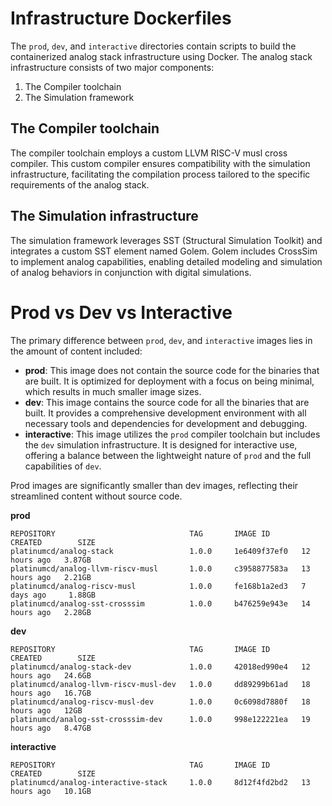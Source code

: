 # Infrastructure Dockerfiles

The `prod`, `dev`, and `interactive` directories contain scripts to build the containerized analog stack infrastructure using Docker. The analog stack infrastructure consists of two major components:

1. The Compiler toolchain
2. The Simulation framework

## The Compiler toolchain

The compiler toolchain employs a custom LLVM RISC-V musl cross compiler. This custom compiler ensures compatibility with the simulation infrastructure, facilitating the compilation process tailored to the specific requirements of the analog stack.

## The Simulation infrastructure

The simulation framework leverages SST (Structural Simulation Toolkit) and integrates a custom SST element named Golem. Golem includes CrossSim to implement analog capabilities, enabling detailed modeling and simulation of analog behaviors in conjunction with digital simulations.

# Prod vs Dev vs Interactive

The primary difference between `prod`, `dev`, and `interactive` images lies in the amount of content included:

- **prod**: This image does not contain the source code for the binaries that are built. It is optimized for deployment with a focus on being minimal, which results in much smaller image sizes.
- **dev**: This image contains the source code for all the binaries that are built. It provides a comprehensive development environment with all necessary tools and dependencies for development and debugging.
- **interactive**: This image utilizes the `prod` compiler toolchain but includes the `dev` simulation infrastructure. It is designed for interactive use, offering a balance between the lightweight nature of `prod` and the full capabilities of `dev`.

Prod images are significantly smaller than dev images, reflecting their streamlined content without source code.

**prod**
```
REPOSITORY                              TAG       IMAGE ID       CREATED        SIZE
platinumcd/analog-stack                 1.0.0     1e6409f37ef0   12 hours ago   3.87GB
platinumcd/analog-llvm-riscv-musl       1.0.0     c3958877583a   13 hours ago   2.21GB
platinumcd/analog-riscv-musl            1.0.0     fe168b1a2ed3   7 days ago     1.88GB
platinumcd/analog-sst-crosssim          1.0.0     b476259e943e   14 hours ago   2.28GB
```

**dev**
```
REPOSITORY                              TAG       IMAGE ID       CREATED        SIZE
platinumcd/analog-stack-dev             1.0.0     42018ed990e4   12 hours ago   24.6GB
platinumcd/analog-llvm-riscv-musl-dev   1.0.0     dd89299b61ad   18 hours ago   16.7GB
platinumcd/analog-riscv-musl-dev        1.0.0     0c6098d7880f   18 hours ago   12GB
platinumcd/analog-sst-crosssim-dev      1.0.0     998e122221ea   19 hours ago   8.47GB
```

**interactive**
```
REPOSITORY                              TAG       IMAGE ID       CREATED        SIZE
platinumcd/analog-interactive-stack     1.0.0     8d12f4fd2bd2   13 hours ago   10.1GB
```
